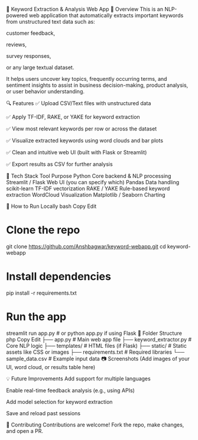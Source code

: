 🧠 Keyword Extraction & Analysis Web App
📌 Overview
This is an NLP-powered web application that automatically extracts important keywords from unstructured text data such as:

customer feedback,

reviews,

survey responses,

or any large textual dataset.

It helps users uncover key topics, frequently occurring terms, and sentiment insights to assist in business decision-making, product analysis, or user behavior understanding.

🔍 Features
✅ Upload CSV/Text files with unstructured data

✅ Apply TF-IDF, RAKE, or YAKE for keyword extraction

✅ View most relevant keywords per row or across the dataset

✅ Visualize extracted keywords using word clouds and bar plots

✅ Clean and intuitive web UI (built with Flask or Streamlit)

✅ Export results as CSV for further analysis

🧰 Tech Stack
Tool	Purpose
Python	Core backend & NLP processing
Streamlit / Flask	Web UI (you can specify which)
Pandas	Data handling
scikit-learn	TF-IDF vectorization
RAKE / YAKE	Rule-based keyword extraction
WordCloud	Visualization
Matplotlib / Seaborn	Charting

🚀 How to Run Locally
bash
Copy
Edit
# Clone the repo
git clone https://github.com/Anshbagwar/keyword-webapp.git
cd keyword-webapp

# Install dependencies
pip install -r requirements.txt

# Run the app
streamlit run app.py  # or python app.py if using Flask
📁 Folder Structure
php
Copy
Edit
├── app.py                 # Main web app file
├── keyword_extractor.py  # Core NLP logic
├── templates/             # HTML files (if Flask)
├── static/                # Static assets like CSS or images
├── requirements.txt       # Required libraries
└── sample_data.csv        # Example input data
📷 Screenshots
(Add images of your UI, word cloud, or results table here)

💡 Future Improvements
Add support for multiple languages

Enable real-time feedback analysis (e.g., using APIs)

Add model selection for keyword extraction

Save and reload past sessions

🤝 Contributing
Contributions are welcome! Fork the repo, make changes, and open a PR.

